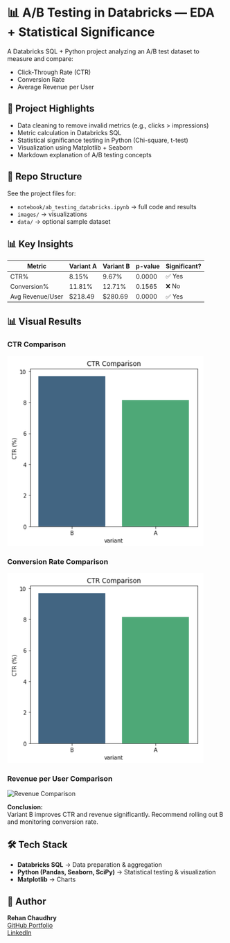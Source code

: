 # 📊 A/B Testing in Databricks — EDA + Statistical Significance

A Databricks SQL + Python project analyzing an A/B test dataset to measure and compare:
- Click-Through Rate (CTR)
- Conversion Rate
- Average Revenue per User

## 🚀 Project Highlights
- Data cleaning to remove invalid metrics (e.g., clicks > impressions)
- Metric calculation in Databricks SQL
- Statistical significance testing in Python (Chi-square, t-test)
- Visualization using Matplotlib + Seaborn
- Markdown explanation of A/B testing concepts

## 📂 Repo Structure
See the project files for:
- `notebook/ab_testing_databricks.ipynb` → full code and results
- `images/` → visualizations
- `data/` → optional sample dataset

## 📊 Key Insights
| Metric             | Variant A | Variant B | p-value  | Significant? |
|--------------------|-----------|-----------|----------|--------------|
| CTR%               | 8.15%     | 9.67%     | 0.0000   | ✅ Yes       |
| Conversion%        | 11.81%    | 12.71%    | 0.1565   | ❌ No        |
| Avg Revenue/User   | $218.49   | $280.69   | 0.0000   | ✅ Yes       |

## 📊 Visual Results

### CTR Comparison
![CTR Comparison](images/ctr_comparision.png)

### Conversion Rate Comparison
![Conversion Rate Comparison](images/ctr_comparision.png)

### Revenue per User Comparison
![Revenue Comparison](images/revenue_comparison.png)


**Conclusion:**  
Variant B improves CTR and revenue significantly. Recommend rolling out B and monitoring conversion rate.

## 🛠 Tech Stack
- **Databricks SQL** → Data preparation & aggregation
- **Python (Pandas, Seaborn, SciPy)** → Statistical testing & visualization
- **Matplotlib** → Charts

## 📄 Author
**Rehan Chaudhry**  
[GitHub Portfolio](https://github.com/rehansc)  
[LinkedIn](https://www.linkedin.com/in/rehanchaudhry/)
